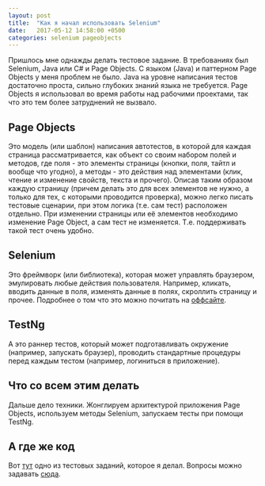 ```yaml
---
layout: post
title:  "Как я начал использовать Selenium"
date:   2017-05-12 14:58:00 +0500
categories: selenium pageobjects
---
```


Пришлось мне однажды делать тестовое задание. В требованиях был Selenium, Java или C# и Page Objects.
С языком (Java) и паттерном Page Objects у меня проблем не было. Java на уровне написания тестов достаточно проста, сильно глубоких знаний языка не требуется. Page Objects я использовал во время работы над рабочими проектами, так что это тем более затруднений не вызвало.

## Page Objects

Это модель (или шаблон) написания автотестов, в которой для каждая страница рассматривается, как объект со своим набором полей и методов, где поля - это элементы страницы (кнопки, поля, тайтл и вообще что угодно), а методы - это действия над элементами (клик, чтение и изменение свойств, текста  и прочего). Описав таким образом каждую страницу (причем делать это для всех элементов не нужно, а только для тех, с которыми проводится проверка), можно легко писать тестовые сценарии, при этом логика (т.е. сам тест) расположен отдельно. При изменении страницы или её элементов необходимо изменение Page Object, а сам тест не изменяется. Т.е. поддерживать такой тест очень удобно.

## Selenium

Это фреймворк (или библиотека), которая может управлять браузером, эмулировать любые действия пользователя. Например, кликать, вводить данные в поля, изменять данные в полях, скроллить страницу и прочее. Подробнее о том что это можно почитать на [оффсайте](https://www.seleniumhq.org).

## TestNg

А это раннер тестов, который может подготавливать окружение (например, запускать браузер), проводить стандартные процедуры перед каждым тестом (например, логиниться в приложение).

## Что со всем этим делать

Дальше дело техники. Жонглируем архитектурой приложения Page Objects, используем методы Selenium, запускаем тесты при помощи TestNg.

## А где же код

Вот [тут](https://github.com/demshin/RealTimeBoard-Testing) одно из тестовых заданий, которое я делал. Вопросы можно задавать [сюда](https://t.me/demshin).

